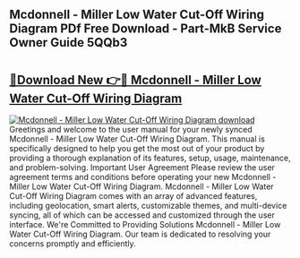 ## Mcdonnell - Miller Low Water Cut-Off Wiring Diagram PDf Free Download - Part-MkB Service Owner Guide 5QQb3

# <h2><a href="http://dfmtbl.blite.top/?on=Mcdonnell+-+Miller+Low+Water+Cut-Off+Wiring+Diagram">🔗Download New 👉🔴 Mcdonnell - Miller Low Water Cut-Off Wiring Diagram</a></h2>

[![Mcdonnell - Miller Low Water Cut-Off Wiring Diagram download](https://i.imgur.com/lujVjoI.png)](http://dfmtbl.blite.top/?on=Mcdonnell+-+Miller+Low+Water+Cut-Off+Wiring+Diagram)
Greetings and welcome to the user manual for your newly synced Mcdonnell - Miller Low Water Cut-Off Wiring Diagram. This manual is specifically designed to help you get the most out of your product by providing a thorough explanation of its features, setup, usage, maintenance, and problem-solving. Important User Agreement Please review the user agreement terms and conditions before operating your new Mcdonnell - Miller Low Water Cut-Off Wiring Diagram. Mcdonnell - Miller Low Water Cut-Off Wiring Diagram comes with an array of advanced features, including geolocation, smart alerts, customizable themes, and multi-device syncing, all of which can be accessed and customized through the user interface. We're Committed to Providing Solutions Mcdonnell - Miller Low Water Cut-Off Wiring Diagram. Our team is dedicated to resolving your concerns promptly and efficiently.
